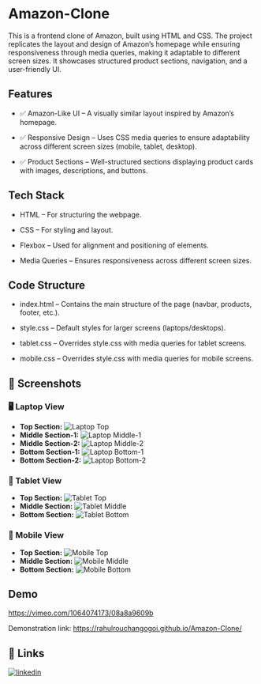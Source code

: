 
# Amazon-Clone

This is a frontend clone of Amazon, built using HTML and CSS. The project replicates the layout and design of Amazon’s homepage while ensuring responsiveness through media queries, making it adaptable to different screen sizes. It showcases structured product sections, navigation, and a user-friendly UI.


## Features

- ✅ Amazon-Like UI – A visually similar layout inspired by Amazon’s homepage.


- ✅ Responsive Design – Uses CSS media queries to ensure adaptability across different screen sizes (mobile, tablet, desktop).
- ✅ Product Sections – Well-structured sections displaying product cards with images, descriptions, and buttons.


## Tech Stack

* HTML – For structuring the webpage.



* CSS – For styling and layout.
* Flexbox – Used for alignment and positioning of elements.
* Media Queries – Ensures responsiveness across different screen sizes.

## Code Structure

* index.html – Contains the main structure of the page (navbar, products, footer, etc.).



* style.css – Default styles for larger screens (laptops/desktops).
* tablet.css – Overrides style.css with media queries for tablet screens.

* mobile.css – Overrides style.css with media queries for mobile screens.
## 📸 Screenshots

### 🖥️ Laptop View
- **Top Section:** ![Laptop Top](https://github.com/RahulRouchanGogoi/Amazon-Clone/blob/main/Photos/laptop-top.png)
- **Middle Section-1:** ![Laptop Middle-1](https://github.com/RahulRouchanGogoi/Amazon-Clone/blob/main/Photos/laptop-mid-1.png)
- **Middle Section-2:** ![Laptop Middle-2](https://github.com/RahulRouchanGogoi/Amazon-Clone/blob/main/Photos/laptop-mid-2.png)
- **Bottom Section-1:** ![Laptop Bottom-1](https://github.com/RahulRouchanGogoi/Amazon-Clone/blob/main/Photos/laptop-bottom-1.png)
- **Bottom Section-2:** ![Laptop Bottom-2](https://github.com/RahulRouchanGogoi/Amazon-Clone/blob/main/Photos/laptop-bottom-2.png)

### 📱 Tablet View
- **Top Section:** ![Tablet Top](https://github.com/RahulRouchanGogoi/Amazon-Clone/blob/main/Photos/tablet-top.png)
- **Middle Section:** ![Tablet Middle](https://github.com/RahulRouchanGogoi/Amazon-Clone/blob/main/Photos/tablet-mid.png)
- **Bottom Section:** ![Tablet Bottom](https://github.com/RahulRouchanGogoi/Amazon-Clone/blob/main/Photos/tablet-bottom.png)

### 📲 Mobile View
- **Top Section:** ![Mobile Top](https://github.com/RahulRouchanGogoi/Amazon-Clone/blob/main/Photos/mobile-top.jpg)
- **Middle Section:** ![Mobile Middle](https://github.com/RahulRouchanGogoi/Amazon-Clone/blob/main/Photos/mobile-mid.jpg)
- **Bottom Section:** ![Mobile Bottom](https://github.com/RahulRouchanGogoi/Amazon-Clone/blob/main/Photos/mobile-bottom.jpg)




## Demo

https://vimeo.com/1064074173/08a8a9609b

Demonstration link: https://rahulrouchangogoi.github.io/Amazon-Clone/
## 🔗 Links

[![linkedin](https://img.shields.io/badge/linkedin-0A66C2?style=for-the-badge&logo=linkedin&logoColor=white)](https://www.linkedin.com/in/rahul-rouchan-gogoi-04072001r)
